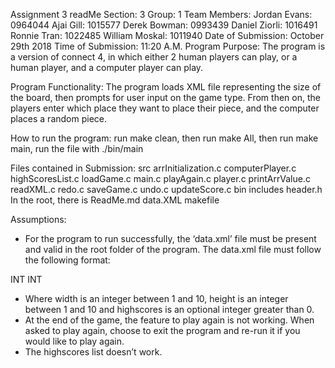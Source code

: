 
Assignment 3 readMe
Section: 3
Group: 1
Team Members:
Jordan Evans: 0964044
Ajai Gill: 1015577
Derek Bowman: 0993439
Daniel Ziorli: 1016491
Ronnie Tran: 1022485
William Moskal: 1011940
Date of Submission: October 29th 2018
Time of Submission: 11:20 A.M.
Program Purpose: The program is a version of connect 4, in which either 2 human players
can play, or a human player, and a computer player can play.

Program Functionality: The program loads XML file representing the size of the board, then
prompts for user input on the game type. From then on, the players enter which place they
want to place their piece, and the computer places a random piece.

How to run the program: run make clean, then run make All, then run make main, run the file
with ./bin/main

Files contained in Submission:
src
arrInitialization.c
computerPlayer.c
highScoresList.c
loadGame.c
main.c
playAgain.c
player.c
printArrValue.c
readXML.c
redo.c
saveGame.c
undo.c
updateScore.c
bin
includes
header.h
In the root, there is
ReadMe.md
data.XML
makefile

Assumptions:
- For the program to run successfully, the ‘data.xml’ file must be present and valid in
the root folder of the program. The data.xml file must follow the following format:
<Configurations>
<Width>INT</Width>
<Height>INT</Height>
<Highscores></Highscores>
</Configurations>

- Where width is an integer between 1 and 10, height is an integer between 1 and 10
and highscores is an optional integer greater than 0.
- At the end of the game, the feature to play again is not working. When asked to play
again, choose to exit the program and re-run it if you would like to play again.
- The highscores list doesn’t work.
